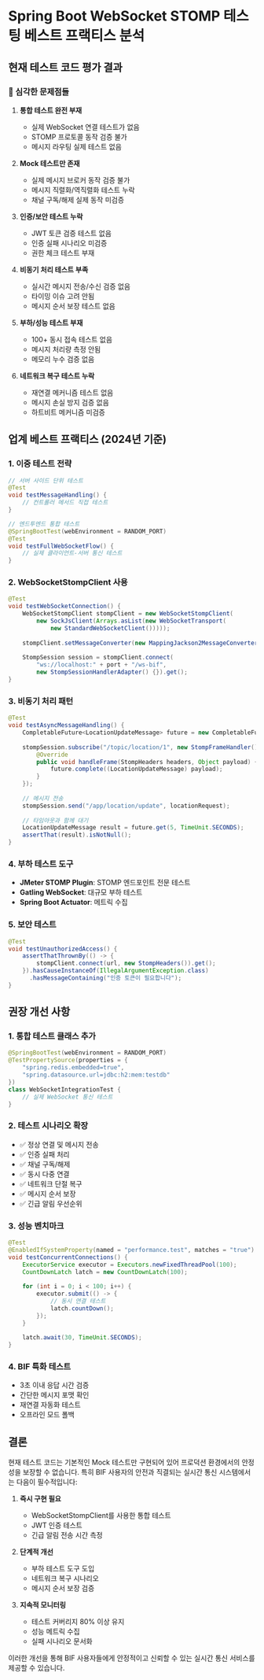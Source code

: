 # Spring Boot WebSocket STOMP 테스팅 베스트 프랙티스 분석

## 현재 테스트 코드 평가 결과

### 🔴 심각한 문제점들

1. **통합 테스트 완전 부재**
   - 실제 WebSocket 연결 테스트가 없음
   - STOMP 프로토콜 동작 검증 불가
   - 메시지 라우팅 실제 테스트 없음

2. **Mock 테스트만 존재**
   - 실제 메시지 브로커 동작 검증 불가
   - 메시지 직렬화/역직렬화 테스트 누락
   - 채널 구독/해제 실제 동작 미검증

3. **인증/보안 테스트 누락**
   - JWT 토큰 검증 테스트 없음
   - 인증 실패 시나리오 미검증
   - 권한 체크 테스트 부재

4. **비동기 처리 테스트 부족**
   - 실시간 메시지 전송/수신 검증 없음
   - 타이밍 이슈 고려 안됨
   - 메시지 순서 보장 테스트 없음

5. **부하/성능 테스트 부재**
   - 100+ 동시 접속 테스트 없음
   - 메시지 처리량 측정 안됨
   - 메모리 누수 검증 없음

6. **네트워크 복구 테스트 누락**
   - 재연결 메커니즘 테스트 없음
   - 메시지 손실 방지 검증 없음
   - 하트비트 메커니즘 미검증

## 업계 베스트 프랙티스 (2024년 기준)

### 1. 이중 테스트 전략
```java
// 서버 사이드 단위 테스트
@Test
void testMessageHandling() {
    // 컨트롤러 메서드 직접 테스트
}

// 엔드투엔드 통합 테스트
@SpringBootTest(webEnvironment = RANDOM_PORT)
@Test
void testFullWebSocketFlow() {
    // 실제 클라이언트-서버 통신 테스트
}
```

### 2. WebSocketStompClient 사용
```java
@Test
void testWebSocketConnection() {
    WebSocketStompClient stompClient = new WebSocketStompClient(
        new SockJsClient(Arrays.asList(new WebSocketTransport(
            new StandardWebSocketClient()))));
    
    stompClient.setMessageConverter(new MappingJackson2MessageConverter());
    
    StompSession session = stompClient.connect(
        "ws://localhost:" + port + "/ws-bif", 
        new StompSessionHandlerAdapter() {}).get();
}
```

### 3. 비동기 처리 패턴
```java
@Test
void testAsyncMessageHandling() {
    CompletableFuture<LocationUpdateMessage> future = new CompletableFuture<>();
    
    stompSession.subscribe("/topic/location/1", new StompFrameHandler() {
        @Override
        public void handleFrame(StompHeaders headers, Object payload) {
            future.complete((LocationUpdateMessage) payload);
        }
    });
    
    // 메시지 전송
    stompSession.send("/app/location/update", locationRequest);
    
    // 타임아웃과 함께 대기
    LocationUpdateMessage result = future.get(5, TimeUnit.SECONDS);
    assertThat(result).isNotNull();
}
```

### 4. 부하 테스트 도구
- **JMeter STOMP Plugin**: STOMP 엔드포인트 전문 테스트
- **Gatling WebSocket**: 대규모 부하 테스트
- **Spring Boot Actuator**: 메트릭 수집

### 5. 보안 테스트
```java
@Test
void testUnauthorizedAccess() {
    assertThatThrownBy(() -> {
        stompClient.connect(url, new StompHeaders()).get();
    }).hasCauseInstanceOf(IllegalArgumentException.class)
      .hasMessageContaining("인증 토큰이 필요합니다");
}
```

## 권장 개선 사항

### 1. 통합 테스트 클래스 추가
```java
@SpringBootTest(webEnvironment = RANDOM_PORT)
@TestPropertySource(properties = {
    "spring.redis.embedded=true",
    "spring.datasource.url=jdbc:h2:mem:testdb"
})
class WebSocketIntegrationTest {
    // 실제 WebSocket 통신 테스트
}
```

### 2. 테스트 시나리오 확장
- ✅ 정상 연결 및 메시지 전송
- ✅ 인증 실패 처리
- ✅ 채널 구독/해제
- ✅ 동시 다중 연결
- ✅ 네트워크 단절 복구
- ✅ 메시지 순서 보장
- ✅ 긴급 알림 우선순위

### 3. 성능 벤치마크
```java
@Test
@EnabledIfSystemProperty(named = "performance.test", matches = "true")
void testConcurrentConnections() {
    ExecutorService executor = Executors.newFixedThreadPool(100);
    CountDownLatch latch = new CountDownLatch(100);
    
    for (int i = 0; i < 100; i++) {
        executor.submit(() -> {
            // 동시 연결 테스트
            latch.countDown();
        });
    }
    
    latch.await(30, TimeUnit.SECONDS);
}
```

### 4. BIF 특화 테스트
- 3초 이내 응답 시간 검증
- 간단한 메시지 포맷 확인
- 재연결 자동화 테스트
- 오프라인 모드 폴백

## 결론

현재 테스트 코드는 기본적인 Mock 테스트만 구현되어 있어 프로덕션 환경에서의 안정성을 보장할 수 없습니다. 특히 BIF 사용자의 안전과 직결되는 실시간 통신 시스템에서는 다음이 필수적입니다:

1. **즉시 구현 필요**
   - WebSocketStompClient를 사용한 통합 테스트
   - JWT 인증 테스트
   - 긴급 알림 전송 시간 측정

2. **단계적 개선**
   - 부하 테스트 도구 도입
   - 네트워크 복구 시나리오
   - 메시지 순서 보장 검증

3. **지속적 모니터링**
   - 테스트 커버리지 80% 이상 유지
   - 성능 메트릭 수집
   - 실패 시나리오 문서화

이러한 개선을 통해 BIF 사용자들에게 안정적이고 신뢰할 수 있는 실시간 통신 서비스를 제공할 수 있습니다.